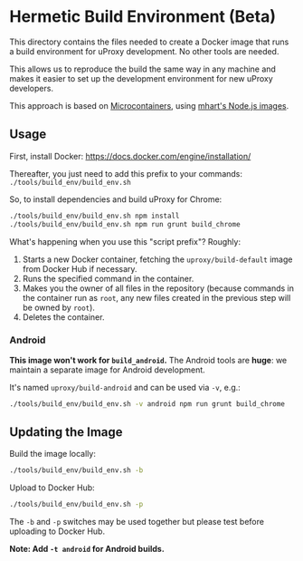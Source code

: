 # Hermetic Build Environment (Beta)

This directory contains the files needed to create a Docker image that runs a
build environment for uProxy development. No other tools are needed.

This allows us to reproduce the build the same way in any machine and makes it
easier to set up the development environment for new uProxy developers.

This approach is based on [Microcontainers](https://www.iron.io/microcontainers-tiny-portable-containers/), using [mhart's Node.js images](https://github.com/mhart/alpine-node).

## Usage

First, install Docker:
https://docs.docker.com/engine/installation/

Thereafter, you just need to add this prefix to your commands: `./tools/build_env/build_env.sh`

So, to install dependencies and build uProxy for Chrome:
```bash
./tools/build_env/build_env.sh npm install
./tools/build_env/build_env.sh npm run grunt build_chrome
```

What's happening when you use this "script prefix"? Roughly:

 1. Starts a new Docker container, fetching the `uproxy/build-default` image from Docker Hub if necessary.
 1. Runs the specified command in the container.
 1. Makes you the owner of all files in the repository (because commands in the container run as `root`, any new files created in the previous step will be owned by `root`).
 1. Deletes the container.

### Android

**This image won't work for `build_android`.** The Android tools are **huge**: we maintain a separate image for Android development.

It's named `uproxy/build-android` and can be used via `-v`, e.g.:
```bash
./tools/build_env/build_env.sh -v android npm run grunt build_chrome
```

## Updating the Image

Build the image locally:

```bash
./tools/build_env/build_env.sh -b
```

Upload to Docker Hub:
```bash
./tools/build_env/build_env.sh -p
```

The `-b` and `-p` switches may be used together but please test before uploading to Docker Hub.

**Note: Add `-t android` for Android builds.**
